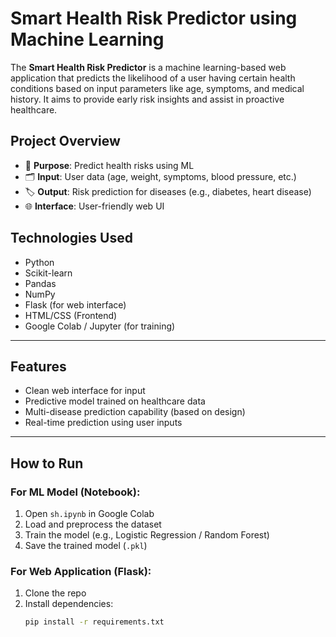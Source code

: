 #  Smart Health Risk Predictor using Machine Learning

The **Smart Health Risk Predictor** is a machine learning-based web application that predicts the likelihood of a user having certain health conditions based on input parameters like age, symptoms, and medical history. It aims to provide early risk insights and assist in proactive healthcare.


##  Project Overview

- 🧠 **Purpose**: Predict health risks using ML
- 🗂️ **Input**: User data (age, weight, symptoms, blood pressure, etc.)
- 🏷️ **Output**: Risk prediction for diseases (e.g., diabetes, heart disease)
- 🌐 **Interface**: User-friendly web UI


##  Technologies Used

- Python 
- Scikit-learn
- Pandas
- NumPy
- Flask (for web interface)
- HTML/CSS (Frontend)
- Google Colab / Jupyter (for training)

---

##  Features

- Clean web interface for input
- Predictive model trained on healthcare data
- Multi-disease prediction capability (based on design)
- Real-time prediction using user inputs

---

##  How to Run

###  For ML Model (Notebook):
1. Open `sh.ipynb` in Google Colab
2. Load and preprocess the dataset
3. Train the model (e.g., Logistic Regression / Random Forest)
4. Save the trained model (`.pkl`)

###  For Web Application (Flask):
1. Clone the repo
2. Install dependencies:
   ```bash
   pip install -r requirements.txt
